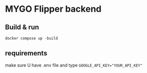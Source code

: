 # MYGO Flipper backend

## Build & run

```
docker compose up -build
```

## requirements

make sure U have .env file and type `GOOGLE_API_KEY="YOUR_API_KEY"`
